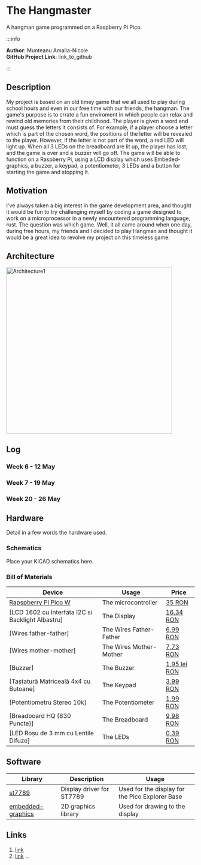 # The Hangmaster
A hangman game programmed on a Raspberry Pi Pico. 

:::info 

**Author**: Munteanu Amalia-Nicole \
**GitHub Project Link**: link_to_github

:::

## Description

My project is based on an old timey game that we all used to play during school hours and even in our free time with our friends, the hangman. The game's purpose is to crrate a fun enviroment in which people can relax and rewind old memories from their childhood. The player is given a word and must guess the letters it consists of. For example, if a player choose a letter which is part of the chosen word, the positions of the letter will be revealed to the player. However, if the letter is not part of the word, a red LED will light up. When all 3 LEDs on the breadboard are lit up, the player has lost, and the game is over and a buzzer will go off. The game will be able to function on a Raspberry Pi, using a LCD display which uses Embeded-graphics, a buzzer, a keypad, a potentiometer, 3 LEDs and a button for starting the game and stopping it. 

## Motivation

I've always taken a big interest in the game development area, and thought it would be fun to try challenging myself by coding a game designed to work on a microprocessor in a newly encountered programming language, rust. The question was which game. Well, it all came around when one day, during free hours, my friends and I decided to play Hangman and thought it would be a great idea to revolve my project on this timeless game.

## Architecture 
<img width="443" alt="Architecture1" src="https://github.com/nikkoxp/upb-fils-ma.github.io/assets/163386570/967ee4db-efe6-4d7e-8d41-958a847f65ab">


## Log

<!-- write every week your progress here -->

### Week 6 - 12 May

### Week 7 - 19 May

### Week 20 - 26 May

## Hardware

Detail in a few words the hardware used.

### Schematics

Place your KiCAD schematics here.

### Bill of Materials

<!-- Fill out this table with all the hardware components that you might need.

The format is 
```
| [Device](link://to/device) | This is used ... | [price](link://to/store) |

```

-->

| Device | Usage | Price |
|--------|--------|-------|
| [Rapspberry Pi Pico W](https://www.raspberrypi.com/documentation/microcontrollers/raspberry-pi-pico.html) | The microcontroller | [35 RON](https://www.optimusdigital.ro/en/raspberry-pi-boards/12394-raspberry-pi-pico-w.html) |
| [LCD 1602 cu Interfata I2C si Backlight Albastru] | The Display | [16,34 RON](https://www.optimusdigital.ro/ro/optoelectronice-lcd-uri/2894-lcd-cu-interfata-i2c-si-backlight-albastru.html) |
| [Wires father-father] | The Wires Father-Father | [6,99 RON](https://www.optimusdigital.ro/ro/fire-fire-mufate/884-set-fire-tata-tata-40p-10-cm.html?search_query=fire&results=437) |
| [Wires mother-mother] | The Wires Mother-Mother | [7,73 RON](https://www.optimusdigital.ro/ro/fire-fire-mufate/652-fire-colorate-mama-mama-40p-10-cm.html?search_query=fire&results=437) |
| [Buzzer] | The Buzzer | [1,95 lei RON](https://www.optimusdigital.ro/ro/audio-buzzere/12247-buzzer-pasiv-de-33v-sau-3v.html?search_query=buzzer&results=62) |
| [Tastatură Matriceală 4x4 cu Butoane] | The Keypad | [3,99 RON](https://www.optimusdigital.ro/ro/optoelectronice-lcd-uri/2894-lcd-cu-interfata-i2c-si-backlight-albastru.html) |
| [Potentiometru Stereo 10k] | The Potentiometer | [1,99 RON](https://www.optimusdigital.ro/ro/componente-electronice-potentiometre/1886-potentiometru-stereo-10k.html?search_query=Potentiometru+stereo+10k&results=2) |
| [Breadboard HQ (830 Puncte)] | The Breadboard | [9,98 RON](https://www.optimusdigital.ro/ro/prototipare-breadboard-uri/8-breadboard-830-points.html?search_query=Breadboard&results=145) |
| [LED Roșu de 3 mm cu Lentile Difuze] | The LEDs | [0,39 RON](https://www.optimusdigital.ro/ro/optoelectronice-led-uri/696-led-rou-de-3-mm-cu-lentile-difuze.html?search_query=LED&results=818) |


## Software

| Library | Description | Usage |
|---------|-------------|-------|
| [st7789](https://github.com/almindor/st7789) | Display driver for ST7789 | Used for the display for the Pico Explorer Base |
| [embedded-graphics](https://github.com/embedded-graphics/embedded-graphics) | 2D graphics library | Used for drawing to the display |

## Links

<!-- Add a few links that inspired you and that you think you will use for your project -->

1. [link](https://example.com)
2. [link](https://example3.com)
...
